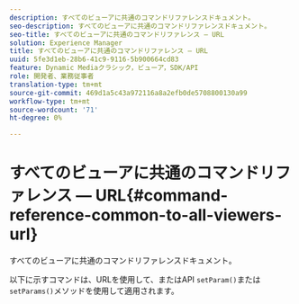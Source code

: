 ```yaml
---
description: すべてのビューアに共通のコマンドリファレンスドキュメント。
seo-description: すべてのビューアに共通のコマンドリファレンスドキュメント。
seo-title: すべてのビューアに共通のコマンドリファレンス — URL
solution: Experience Manager
title: すべてのビューアに共通のコマンドリファレンス — URL
uuid: 5fe3d1eb-28b6-41c9-9116-5b900664cd83
feature: Dynamic Mediaクラシック，ビューア，SDK/API
role: 開発者、業務従事者
translation-type: tm+mt
source-git-commit: 469d1a5c43a972116a8a2efb0de5708800130a99
workflow-type: tm+mt
source-wordcount: '71'
ht-degree: 0%

---
```



# すべてのビューアに共通のコマンドリファレンス — URL{#command-reference-common-to-all-viewers-url}

すべてのビューアに共通のコマンドリファレンスドキュメント。

以下に示すコマンドは、URLを使用して、またはAPI `setParam()`または`setParams()`メソッドを使用して適用されます。
